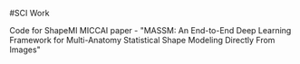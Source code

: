 #SCI Work

Code for ShapeMI MICCAI paper - "MASSM: An End-to-End Deep Learning Framework for Multi-Anatomy Statistical Shape Modeling Directly From Images"
